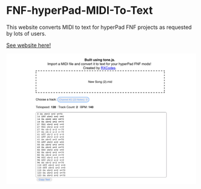 # FNF-hyperPad-MIDI-To-Text
This website converts MIDI to text for hyperPad FNF projects as requested by lots of users.

[See website here!](https://rxcodes.github.io/FNF-hyperPad-MIDI-To-Text/)

![Preview](https://github.com/RXCodes/FNF-hyperPad-MIDI-To-Text/blob/a2e30796356ef381ab5cef5925d2d9cead816bad/Preview.jpg)
